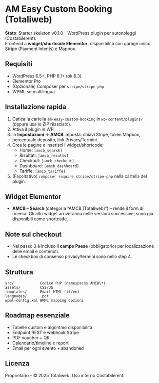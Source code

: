 # AM Easy Custom Booking (Totaliweb)

**Stato**: Starter skeleton v0.1.0 – WordPress plugin per autonoleggi (Costabilerent).  
Frontend a **widget/shortcode Elementor**, disponibilità con garage unico, Stripe (Payment Intents) e Mapbox.

## Requisiti
- WordPress 6.5+, PHP 8.1+ (ok 8.3)
- Elementor Pro
- (Opzionale) Composer per `stripe/stripe-php`
- WPML se multilingua

## Installazione rapida
1. Carica la cartella `am-easy-custom-booking` in `wp-content/plugins/` (oppure usa lo ZIP rilasciato).
2. Attiva il plugin in WP.
3. In **Impostazioni → AMCB** imposta: chiavi Stripe, token Mapbox, percentuale deposito, link Privacy/Termini.
4. Crea le pagine e inserisci i widget/shortcode:
   - Home: `[amcb_search]`
   - Risultati: `[amcb_results]`
   - Checkout: `[amcb_checkout]`
   - Dashboard: `[amcb_dashboard]`
   - Tariffe: `[amcb_tariffe]`
5. (Facoltativo) `composer require stripe/stripe-php` nella cartella del plugin.

## Widget Elementor
- **AMCB – Search** (categoria “AMCB (Totaliweb)”) – rende il form di ricerca.
  Gli altri widget arriveranno nelle versioni successive; sono già disponibili come shortcode.

## Note sul checkout
- Nel passo 3 è incluso il **campo Paese** (obbligatorio) per localizzazione delle email e contenuti.
- Le checkbox di consenso privacy/termini sono nello step 4.

## Struttura
```
src/            Codice PHP (namespaces AMCB\*)
assets/         CSS/JS
templates/      Email HTML (it/en)
languages/      .pot
wpml-config.xml WPML mapping opzioni
```
## Roadmap essenziale
- Tabelle custom e algoritmo disponibilità
- Endpoint REST e webhook Stripe
- PDF voucher + QR
- Calendario/timeline e report
- Email per ogni evento + abandoned

## Licenza
Proprietario – © 2025 Totaliweb. Uso interno Costabilerent.
